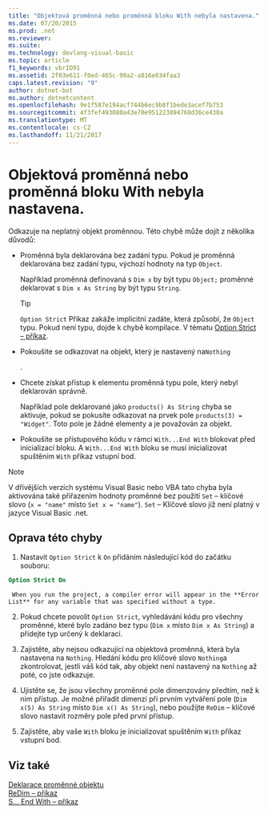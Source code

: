 ```yaml
---
title: "Objektová proměnná nebo proměnná bloku With nebyla nastavena."
ms.date: 07/20/2015
ms.prod: .net
ms.reviewer: 
ms.suite: 
ms.technology: devlang-visual-basic
ms.topic: article
f1_keywords: vbrID91
ms.assetid: 2f03e611-f0ed-465c-99a2-a816e034faa3
caps.latest.revision: "9"
author: dotnet-bot
ms.author: dotnetcontent
ms.openlocfilehash: 9e1f587e194acf744b6ec9b8f1bede3acef7b753
ms.sourcegitcommit: 4f3fef493080a43e70e951223894768d36ce430a
ms.translationtype: MT
ms.contentlocale: cs-CZ
ms.lasthandoff: 11/21/2017
---
```

# <a name="object-variable-or-with-block-variable-not-set"></a>Objektová proměnná nebo proměnná bloku With nebyla nastavena.
Odkazuje na neplatný objekt proměnnou.   Této chybě může dojít z několika důvodů:  
  
-   Proměnná byla deklarována bez zadání typu. Pokud je proměnná deklarována bez zadání typu, výchozí hodnoty na typ `Object`.  
  
     Například proměnná definovaná s `Dim x` by být typu `Object;` proměnné deklarovat s `Dim x As String` by být typu `String`.  
  
    > [!TIP]
    >  `Option Strict` Příkaz zakáže implicitní zadáte, která způsobí, že `Object` typu. Pokud není typu, dojde k chybě kompilace. V tématu [Option Strict – příkaz](../../../visual-basic/language-reference/statements/option-strict-statement.md).  
  
-   Pokoušíte se odkazovat na objekt, který je nastavený na`Nothing`  
  
     .  
  
-   Chcete získat přístup k elementu proměnná typu pole, který nebyl deklarován správně.  
  
     Například pole deklarované jako `products() As String` chyba se aktivuje, pokud se pokusíte odkazovat na prvek pole `products(3) = "Widget"`. Toto pole je žádné elementy a je považován za objekt.  
  
-   Pokoušíte se přístupového kódu v rámci `With...End With` blokovat před inicializací bloku.   A `With...End With` bloku se musí inicializovat spuštěním `With` příkaz vstupní bod.  
  
> [!NOTE]
>  V dřívějších verzích systému Visual Basic nebo VBA tato chyba byla aktivována také přiřazením hodnoty proměnné bez použití `Set` – klíčové slovo (`x = "name"` místo `Set x = "name"`). `Set` – Klíčové slovo již není platný v jazyce Visual Basic .net.  
  
## <a name="to-correct-this-error"></a>Oprava této chyby  
  
1.  Nastavit `Option Strict` k `On` přidáním následující kód do začátku souboru:  
  
```vb  
Option Strict On  
```  

     When you run the project, a compiler error will appear in the **Error List** for any variable that was specified without a type.  
  
2.  Pokud chcete povolit `Option Strict`, vyhledávání kódu pro všechny proměnné, které bylo zadáno bez typu (`Dim x` místo `Dim x As String`) a přidejte typ určený k deklaraci.  
  
3.  Zajistěte, aby nejsou odkazující na objektová proměnná, která byla nastavena na `Nothing`.  Hledání kódu pro klíčové slovo `Nothing`a zkontrolovat, jestli váš kód tak, aby objekt není nastavený na `Nothing` až poté, co jste odkazuje.  
  
4.  Ujistěte se, že jsou všechny proměnné pole dimenzovány předtím, než k nim přístup. Je možné přiřadit dimenzi při prvním vytváření pole (`Dim x(5) As String` místo `Dim x() As String`), nebo použijte `ReDim` – klíčové slovo nastavit rozměry pole před první přístup.  
  
5.  Zajistěte, aby vaše `With` bloku je inicializovat spuštěním `With` příkaz vstupní bod.  
  
## <a name="see-also"></a>Viz také  
 [Deklarace proměnné objektu](../../../visual-basic/programming-guide/language-features/variables/object-variable-declaration.md)  
 [ReDim – příkaz](../../../visual-basic/language-reference/statements/redim-statement.md)  
 [S... End With – příkaz](../../../visual-basic/language-reference/statements/with-end-with-statement.md)
